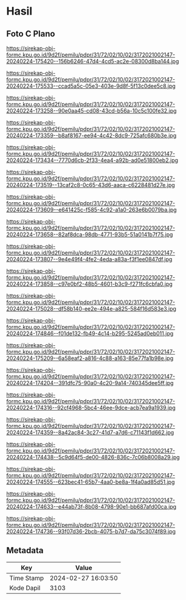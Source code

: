 # Hasil

## Foto C Plano

https://sirekap-obj-formc.kpu.go.id/9d2f/pemilu/pdpr/31/72/02/10/02/3172021002147-20240224-175420--156b6246-47d4-4cd5-ac2e-08300d8ba144.jpg

https://sirekap-obj-formc.kpu.go.id/9d2f/pemilu/pdpr/31/72/02/10/02/3172021002147-20240224-175533--ccad5a5c-05e3-403e-9d8f-5f13c0dee5c8.jpg

https://sirekap-obj-formc.kpu.go.id/9d2f/pemilu/pdpr/31/72/02/10/02/3172021002147-20240224-173258--90e0aa45-cd08-43cd-b56a-10c5c100fe32.jpg

https://sirekap-obj-formc.kpu.go.id/9d2f/pemilu/pdpr/31/72/02/10/02/3172021002147-20240224-173359--b8af8167-ee94-4c42-8dc9-725afc680b3e.jpg

https://sirekap-obj-formc.kpu.go.id/9d2f/pemilu/pdpr/31/72/02/10/02/3172021002147-20240224-173434--7770d6cb-2f33-4ea4-a92b-ad0e51800eb2.jpg

https://sirekap-obj-formc.kpu.go.id/9d2f/pemilu/pdpr/31/72/02/10/02/3172021002147-20240224-173519--13caf2c8-0c65-43d6-aaca-c6228481d27e.jpg

https://sirekap-obj-formc.kpu.go.id/9d2f/pemilu/pdpr/31/72/02/10/02/3172021002147-20240224-173609--e641425c-f585-4c92-a1a0-263e6b0079ba.jpg

https://sirekap-obj-formc.kpu.go.id/9d2f/pemilu/pdpr/31/72/02/10/02/3172021002147-20240224-173658--82af8dca-98db-4771-93b5-51a0141b7f75.jpg

https://sirekap-obj-formc.kpu.go.id/9d2f/pemilu/pdpr/31/72/02/10/02/3172021002147-20240224-173807--9e4e49f4-4fe2-4eda-a83a-f3f1ee0847df.jpg

https://sirekap-obj-formc.kpu.go.id/9d2f/pemilu/pdpr/31/72/02/10/02/3172021002147-20240224-173858--c97e0bf2-48b5-4601-b3c9-f271fc6cbfa0.jpg

https://sirekap-obj-formc.kpu.go.id/9d2f/pemilu/pdpr/31/72/02/10/02/3172021002147-20240224-175028--df58b140-ee2e-494e-a825-584f16d583e3.jpg

https://sirekap-obj-formc.kpu.go.id/9d2f/pemilu/pdpr/31/72/02/10/02/3172021002147-20240224-174846--f01de132-fb49-4c14-b295-5245ad0eb011.jpg

https://sirekap-obj-formc.kpu.go.id/9d2f/pemilu/pdpr/31/72/02/10/02/3172021002147-20240224-175209--6a58eaf2-a816-4c88-a163-85e77fa1b98e.jpg

https://sirekap-obj-formc.kpu.go.id/9d2f/pemilu/pdpr/31/72/02/10/02/3172021002147-20240224-174204--391dfc75-90a0-4c20-9a14-740345dee5ff.jpg

https://sirekap-obj-formc.kpu.go.id/9d2f/pemilu/pdpr/31/72/02/10/02/3172021002147-20240224-174316--92cf4968-5bc4-46ee-9dce-acb7ea9a1939.jpg

https://sirekap-obj-formc.kpu.go.id/9d2f/pemilu/pdpr/31/72/02/10/02/3172021002147-20240224-174359--8a42ac84-3c27-41d7-a7d6-c71143f1d662.jpg

https://sirekap-obj-formc.kpu.go.id/9d2f/pemilu/pdpr/31/72/02/10/02/3172021002147-20240224-174438--5c9d64f5-de00-4826-836c-7c06b8008a29.jpg

https://sirekap-obj-formc.kpu.go.id/9d2f/pemilu/pdpr/31/72/02/10/02/3172021002147-20240224-174555--623bec41-65b7-4aa0-be8a-1f4a0ad85d51.jpg

https://sirekap-obj-formc.kpu.go.id/9d2f/pemilu/pdpr/31/72/02/10/02/3172021002147-20240224-174633--e44ab73f-8b08-4798-90e1-bb687afd00ca.jpg

https://sirekap-obj-formc.kpu.go.id/9d2f/pemilu/pdpr/31/72/02/10/02/3172021002147-20240224-174736--93f07d36-2bcb-4075-b7d7-da75c3074f89.jpg


## Metadata

| Key        | Value               |
| ---------- | ------------------- |
| Time Stamp | 2024-02-27 16:03:50 |
| Kode Dapil | 3103                |




